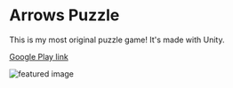 # Arrows Puzzle

This is my most original puzzle game! It's made with Unity.

[Google Play link](https://play.google.com/store/apps/details?id=com.LogixIndie.arrowspuzzle)

![featured image][img1]

[img1]: https://i.ytimg.com/vi/ULddcmlRxB4/hqdefault.jpg "featured image"
